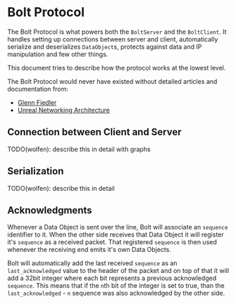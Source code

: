 # Bolt Protocol

The Bolt Protocol is what powers both the `BoltServer` and the `BoltClient`. It handles setting up connections between server and client, automatically serialize and deserializes `DataObject`s, protects against data and IP manipulation and few other things.

This document tries to describe how the protocol works at the lowest level.

The Bolt Protocol would never have existed without detailed articles and documentation from:
- [Glenn Fiedler](https://gafferongames.com/)
- [Unreal Networking Architecture](https://docs.unrealengine.com/udk/Three/NetworkingOverview.html)

## Connection between Client and Server

TODO(wolfen): describe this in detail with graphs

## Serialization

TODO(wolfen): describe this in detail

## Acknowledgments

Whenever a Data Object is sent over the line, Bolt will associate an `sequence` identifier to it. When the other side receives that Data Object it will register it's `sequence` as a received packet. That registered `sequence` is then used whenever the receiving end emits it's own Data Objects. 

Bolt will automatically add the last received `sequence` as an `last_acknowledged` value to the header of the packet and on top of that it will add a 32bit integer where each bit represents a previous acknowledged `sequence`. This means that if the `n`th bit of the integer is set to true, than the `last_acknowledged` - `n` sequence was also acknowledged by the other side.

